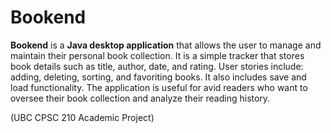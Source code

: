 # Bookend

**Bookend** is a **Java desktop application** that allows the user to manage and maintain their personal book collection. It is a simple tracker that stores book details such as title, author, date, and rating. User stories include: adding, deleting, sorting, and favoriting books. It also includes save and load functionality. The application is useful for avid readers who want to oversee their book collection and analyze their reading history. 

(UBC CPSC 210 Academic Project)
